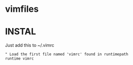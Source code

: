 vimfiles
========

INSTAL
======
Just add this to ~/.vimrc
```
" Load the first file named 'vimrc' found in runtimepath
runtime vimrc
```

